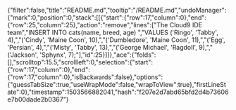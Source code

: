 {"filter":false,"title":"README.md","tooltip":"/README.md","undoManager":{"mark":0,"position":0,"stack":[[{"start":{"row":17,"column":0},"end":{"row":25,"column":25},"action":"remove","lines":["The Cloud9 IDE team","INSERT INTO cats(name, breed, age) ","VALUES ('Ringo', 'Tabby', 4),","('Cindy', 'Maine Coon', 10),","('Dumbledore', 'Maine Coon', 11),","('Egg', 'Persian', 4),","('Misty', 'Tabby', 13),","('George Michael', 'Ragdoll', 9),","('Jackson', 'Sphynx', 7);"],"id":25}]]},"ace":{"folds":[],"scrolltop":15.5,"scrollleft":0,"selection":{"start":{"row":17,"column":0},"end":{"row":17,"column":0},"isBackwards":false},"options":{"guessTabSize":true,"useWrapMode":false,"wrapToView":true},"firstLineState":0},"timestamp":1503566882041,"hash":"f207e2d7abd65bfd2d4b73606e7b00dade2b0367"}